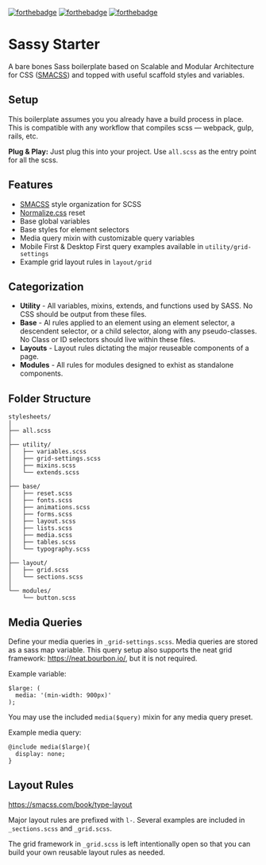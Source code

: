 [![forthebadge](http://forthebadge.com/images/badges/built-with-love.svg)](http://forthebadge.com)
[![forthebadge](http://forthebadge.com/images/badges/uses-css.svg)](http://forthebadge.com)
[![forthebadge](http://forthebadge.com/images/badges/gluten-free.svg)](http://forthebadge.com)

# Sassy Starter
A bare bones Sass boilerplate based on Scalable and Modular Architecture for CSS ([SMACSS](https://smacss.com/)) and topped with useful scaffold styles and variables.

## Setup
This boilerplate assumes you you already have a build process in place. This is compatible with any workflow that compiles scss — webpack, gulp, rails, etc.

**Plug & Play:**  Just plug this into your project. Use `all.scss` as the entry point for all the scss.

## Features
- [SMACSS](https://smacss.com/) style organization for SCSS
- [Normalize.css](https://necolas.github.io/normalize.css/) reset
- Base global variables
- Base styles for element selectors
- Media query mixin with customizable query variables
- Mobile First & Desktop First query examples available in `utility/grid-settings`
- Example grid layout rules in `layout/grid`

## Categorization
- **Utility** - All variables, mixins, extends, and functions used by SASS.  No CSS should be output from these files.
- **Base** - Al rules applied to an element using an element selector, a descendent selector, or a child selector, along with any pseudo-classes.  No Class or ID selectors should live within these files.
- **Layouts** - Layout rules dictating the major reuseable components of a page.
- **Modules** - All rules for modules designed to exhist as standalone components.

## Folder Structure
```
stylesheets/
│
├── all.scss
│
├── utility/  
│   ├── variables.scss
│   ├── grid-settings.scss
│   ├── mixins.scss
│   └── extends.scss
│
├── base/
│   ├── reset.scss
│   ├── fonts.scss
│   ├── animations.scss
│   ├── forms.scss
│   ├── layout.scss
│   ├── lists.scss
│   ├── media.scss
│   ├── tables.scss
│   └── typography.scss
│
├── layout/ 
│   ├── grid.scss
│   └── sections.scss
│
└── modules/
    └── button.scss
```

## Media Queries
Define your media queries in `_grid-settings.scss`.  Media queries are stored as a sass map variable. This query setup also supports the neat grid framework: https://neat.bourbon.io/, but it is not required.

Example variable:
```
$large: (
  media: '(min-width: 900px)'
);
```

You may use the included `media($query)` mixin for any media query preset.

Example media query:

```
@include media($large){
  display: none;
}
```

## Layout Rules
https://smacss.com/book/type-layout

Major layout rules are prefixed with `l-`.  Several examples are included in `_sections.scss` and `_grid.scss`.

The grid framework in `_grid.scss` is left intentionally open so that you can build your own reusable layout rules as needed.
